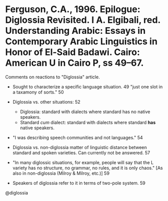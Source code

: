 # Ferguson, C.A., 1996. Epilogue: Diglossia Revisited.  I A. Elgibali, red. Understanding Arabic: Essays in Contemporary Arabic Linguistics in Honor of El-Said Badawi. Cairo: American U in Cairo P, ss 49–67.

Comments on reactions to "Diglossia" article.

- Sought to characterize a specific language situation. 49 "just one slot in a taxamony of sorts." 50

- Diglossia vs. other situations: 52
  - Diglossia: standard with dialects where standard has no native speakers. 
  - Standard *cum* dialect: standard with dialects where standard **has** native speakers.

- "I was describing speech communities and not languages." 54

- Diglossia vs. non-diglossia matter of linguistic distance between standard and spoken varieties. Can currently not be answered. 57

- "In many diglossic situations, for example, people will say that the L variety has no structure, no grammar, no rules, and it is only chaos." [As also in non-diglossia (Milroy & Milroy, etc.)] 59

- Speakers of diglossia refer to it in terms of two-pole system. 59

@diglossia
